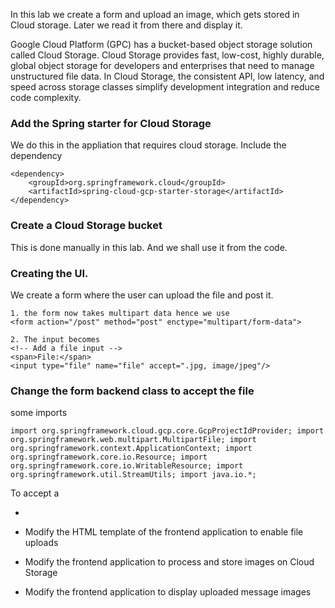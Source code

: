 In this lab we create a form and upload an image, which gets stored in Cloud storage. Later we read it from there and display it. 

Google Cloud Platform (GPC) has a bucket-based object storage solution called Cloud Storage. Cloud Storage provides fast, low-cost, highly durable, global object storage for developers and enterprises that need to manage unstructured file data. In Cloud Storage, the consistent API, low latency, and speed across storage classes simplify development integration and reduce code complexity.

### Add the Spring starter for Cloud Storage
We do this in the appliation that requires cloud storage. Include the dependency
```
<dependency>
    <groupId>org.springframework.cloud</groupId>
    <artifactId>spring-cloud-gcp-starter-storage</artifactId>
</dependency>

```
### Create a Cloud Storage bucket
 This is done manually in this lab. And we shall use it from the code. 

### Creating the UI. 
We create a form where the user can upload the file and post it. 

```
1. the form now takes multipart data hence we use
<form action="/post" method="post" enctype="multipart/form-data">

2. The input becomes
<!-- Add a file input --> 
<span>File:</span>
<input type="file" name="file" accept=".jpg, image/jpeg"/>
```
### Change the form backend class to accept the file
some imports
```
import org.springframework.cloud.gcp.core.GcpProjectIdProvider; import org.springframework.web.multipart.MultipartFile; import org.springframework.context.ApplicationContext; import org.springframework.core.io.Resource; import org.springframework.core.io.WritableResource; import org.springframework.util.StreamUtils; import java.io.*;
```

To accept a


-      
-   Modify the HTML template of the frontend application to enable file uploads
    
-   Modify the frontend application to process and store images on Cloud Storage
    
-   Modify the frontend application to display uploaded message images
<!--stackedit_data:
eyJoaXN0b3J5IjpbLTE1ODI1MzA2NDgsLTE4MTM0NTcxNjldfQ
==
-->